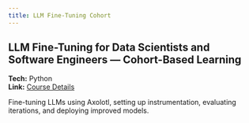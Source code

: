 ```yaml
---
title: LLM Fine-Tuning Cohort
---
```

## LLM Fine-Tuning for Data Scientists and Software Engineers — Cohort-Based Learning
**Tech:** Python  
**Link:** [Course Details](https://maven.com/parlance-labs/fine-tuning)

Fine-tuning LLMs using Axolotl, setting up instrumentation, evaluating iterations, and deploying improved models.
